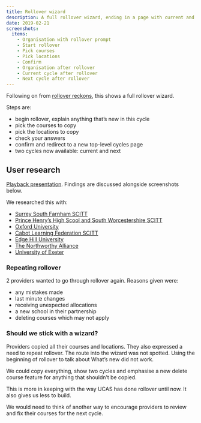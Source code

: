 ```yaml
---
title: Rollover wizard
description: A full rollover wizard, ending in a page with current and next cycles
date: 2019-02-21
screenshots:
  items:
    - Organisation with rollover prompt
    - Start rollover
    - Pick courses
    - Pick locations
    - Confirm
    - Organisation after rollover
    - Current cycle after rollover
    - Next cycle after rollover
---
```


Following on from [rollover reckons](/publish-teacher-training-courses/rollover-reckons), this shows a full rollover wizard.

Steps are:

- begin rollover, explain anything that’s new in this cycle
- pick the courses to copy
- pick the locations to copy
- check your answers
- confirm and redirect to a new top-level cycles page
- two cycles now available: current and next

## User research

[Playback presentation](https://docs.google.com/presentation/d/1JafwFWO0gDUT2wicnHhTwGJx7T0RCZuOOgzGlJcJWZU/edit#slide=id.g51d4c235e9_1_99). Findings are discussed alongside screenshots below.

We researched this with:

- [Surrey South Farnham SCITT](https://lookback.io/watch/Dudq3X8QvtiwsNvbk)
- [Prince Henry’s High Scool and South Worcestershire SCITT](https://lookback.io/watch/bKs8CaeNHE8MCdY4B)
- [Oxford University](https://lookback.io/watch/Dg3mjn74DyCCyzxRk)
- [Cabot Learning Federation SCITT](https://lookback.io/watch/jYqw2TnGXjM9geySx)
- [Edge Hill University](https://lookback.io/watch/8ia5o6EEmMt3Td8DR)
- [The Northworthy Alliance](https://lookback.io/watch/Kqn9JdJnrbRBoPNxG)
- [University of Exeter](https://lookback.io/watch/dnLAXAszhNxmFByMy)

### Repeating rollover

2 providers wanted to go through rollover again. Reasons given were:

- any mistakes made
- last minute changes
- receiving unexpected allocations
- a new school in their partnership
- deleting courses which may not apply

### Should we stick with a wizard?

Providers copied all their courses and locations. They also expressed a need to repeat rollover. The route into the wizard was not spotted. Using the beginning of rollover to talk about What’s new did not work.

We could copy everything, show two cycles and emphasise a new delete course feature for anything that shouldn’t be copied.

This is more in keeping with the way UCAS has done rollover until now. It also gives us less to build.

We would need to think of another way to encourage providers to review and fix their courses for the next cycle.
